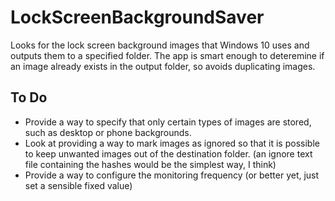 # LockScreenBackgroundSaver

Looks for the lock screen background images that Windows 10 uses and outputs them to a specified folder. The app is smart enough to deteremine if an image already exists in the output folder, so avoids duplicating images.

## To Do

- Provide a way to specify that only certain types of images are stored, such as desktop or phone backgrounds.
- Look at providing a way to mark images as ignored so that it is possible to keep unwanted images out of the destination folder. (an ignore text file containing the hashes would be the simplest way, I think)
- Provide a way to configure the monitoring frequency (or better yet, just set a sensible fixed value)